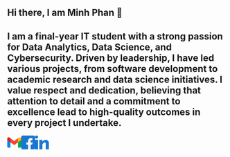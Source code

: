 ## Hi there, I am Minh Phan 👋

I am a final-year IT student with a strong passion for Data Analytics, Data Science, and Cybersecurity. Driven by leadership, I have led various projects, from software development to academic research and data science initiatives. I value respect and dedication, believing that attention to detail and a commitment to excellence lead to high-quality outcomes in every project I undertake.
---

<a href="mailto:pnminh0905@gmail.com">
  <img height="32" align="left" alt="Gmail" src="img/icons/gmail.png" />
</a>

<a href="https://www.facebook.com/pnm0905/">
  <img height="32" align="left" alt="Facebook" src="img/icons/facebook.png" />
</a>

<a href="https://www.linkedin.com/in/minhpnh/">
  <img height="32" align="left" alt="LinkedIn" src="img/icons/linkedin.png" />
</a>
